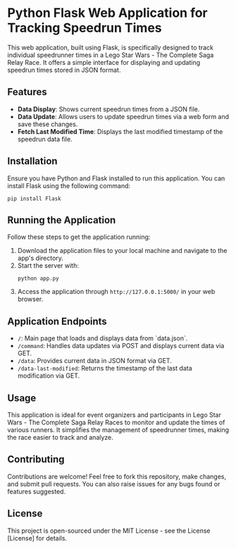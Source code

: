 
# Python Flask Web Application for Tracking Speedrun Times

This web application, built using Flask, is specifically designed to track individual speedrunner times in a Lego Star Wars - The Complete Saga Relay Race. It offers a simple interface for displaying and updating speedrun times stored in JSON format.

## Features

- **Data Display**: Shows current speedrun times from a JSON file.
- **Data Update**: Allows users to update speedrun times via a web form and save these changes.
- **Fetch Last Modified Time**: Displays the last modified timestamp of the speedrun data file.

## Installation

Ensure you have Python and Flask installed to run this application. You can install Flask using the following command:

```
pip install Flask
```

## Running the Application

Follow these steps to get the application running:

1. Download the application files to your local machine and navigate to the app's directory.
2. Start the server with:
   ```
   python app.py
   ```
3. Access the application through `http://127.0.0.1:5000/` in your web browser.

## Application Endpoints

- `/`: Main page that loads and displays data from \`data.json\`.
- `/command`: Handles data updates via POST and displays current data via GET.
- `/data`: Provides current data in JSON format via GET.
- `/data-last-modified`: Returns the timestamp of the last data modification via GET.

## Usage

This application is ideal for event organizers and participants in Lego Star Wars - The Complete Saga Relay Races to monitor and update the times of various runners. It simplifies the management of speedrunner times, making the race easier to track and analyze.

## Contributing

Contributions are welcome! Feel free to fork this repository, make changes, and submit pull requests. You can also raise issues for any bugs found or features suggested.

## License

This project is open-sourced under the MIT License - see the License [License] for details.

